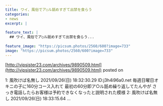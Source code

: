 ```yaml
---
title: ワイ、風俗でア○ル舐めすぎて出禁を食らう
categories:
- news
excerpt: |
  
feature_text: |
  ## ワイ、風俗でア○ル舐めすぎて出禁を食らう...
  
feature_image: "https://picsum.photos/2560/600?image=733"
image: "https://picsum.photos/2560/600?image=733"
---
```


[http://vipsister23.com/archives/9890509.html](http://vipsister23.com/archives/9890509.html)
posted on 

<!--more-->

1: 風吹けば名無し 2021/09/26(日) 18:32:30.29 ID:j3h4i96a0.net 毎週日曜日オキニの子に160分コース入れて 最初の60分即ア○ル舐め繰り返してたんやが さっき電話したらお客様は予約できなくなったと説明された模様 2: 風吹けば名無し 2021/09/26(日) 18:33:15.64 ...
